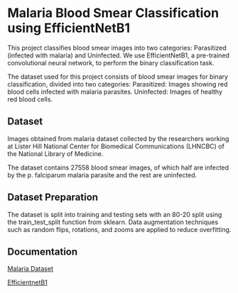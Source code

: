 
# Malaria Blood Smear Classification using EfficientNetB1

This project classifies blood smear images into two categories: Parasitized (infected with malaria) and Uninfected. We use EfficientNetB1, a pre-trained convolutional neural network, to perform the binary classification task.


The dataset used for this project consists of blood smear images for binary classification, divided into two categories:
Parasitized: Images showing red blood cells infected with malaria parasites.
Uninfected: Images of healthy red blood cells.


## Dataset
Images obtained from malaria dataset  collected by the researchers working at Lister Hill National Center for Biomedical Communications (LHNCBC) of the National Library of Medicine. 

The dataset contains 27558 blood smear images, of which half  are infected by the p. falciparum malaria parasite and the rest are uninfected.
## Dataset Preparation
The dataset is split into training and testing sets with an 80-20 split using the train_test_split function from sklearn.
Data augmentation techniques such as random flips, rotations, and zooms are applied to reduce overfitting.
## Documentation

[Malaria Dataset](https://lhncbc.nlm.nih.gov/LHC-research/LHC-projects/image-processing/malaria-datasheet.html)

[EfficientnetB1](https://www.tensorflow.org/api_docs/python/tf/keras/applications/EfficientNetB1)
